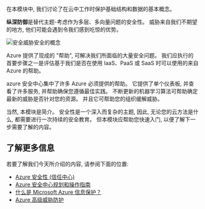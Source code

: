 在本模块中, 我们讨论了在云中工作时保护基础结构和数据的基本概念。

**纵深防御**是替代主题-考虑作为多层、多向量问题的安全性。 威胁来自我们不期望的地方, 他们可能会遇到令我们感到吃惊的优势。

![安全威胁安全的概念](../media/6-heading.png)

Azure 提供了现成的 "帮助", 可解决我们所面临的大量安全问题。 我们应执行的首要步骤之一是评估基于我们是否在使用 IaaS、PaaS 或 SaaS 时可以使用的来自 Azure 的帮助。

azure 安全中心集中了许多 Azure 必须提供的帮助。 它提供了单个仪表板, 并查看了许多服务, 并帮助确保您遵循最佳实践。 不断更新的机器学习算法可帮助确定最新的威胁是否针对您的资源。 并且它可帮助您的组织缓解威胁。

当然, 本模块是简介。 安全性是一个深入而复杂的主题, 因此, 无论您的云方法是什么, 都需要进行一次持续的安全教育。 但本模块应帮助您快速入门, 以便了解下一步需要了解的内容。

## <a name="learn-more"></a>了解更多信息

若要了解我们今天所介绍的内容, 请参阅下面的位置:

- [Azure 安全性 (信任中心)](https://www.microsoft.com/trustcenter/security/azure-security)
- [Azure 安全中心规划和操作指南](https://docs.microsoft.com/azure/security-center/security-center-planning-and-operations-guide)
- [什么是 Microsoft Azure 信息保护？](https://docs.microsoft.com/azure/information-protection/what-is-information-protection/)
- [Azure 高级威胁防护](https://azure.microsoft.com/features/azure-advanced-threat-protection/)
